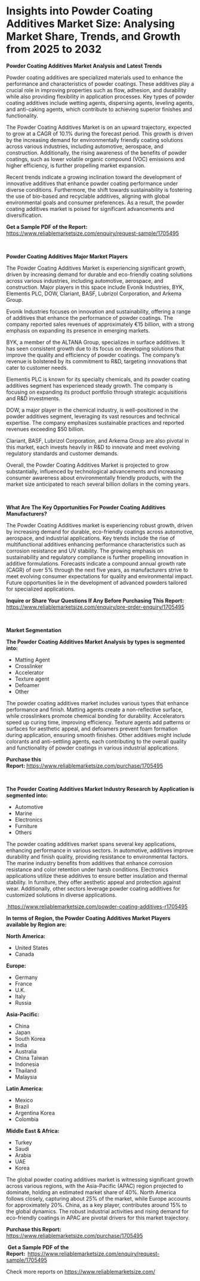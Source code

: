 <p><h1>Insights into Powder Coating Additives Market Size: Analysing Market Share, Trends, and Growth from 2025 to 2032</h1></p><p><strong>Powder Coating Additives Market Analysis and Latest Trends</strong></p>
<p><p>Powder coating additives are specialized materials used to enhance the performance and characteristics of powder coatings. These additives play a crucial role in improving properties such as flow, adhesion, and durability while also providing flexibility in application processes. Key types of powder coating additives include wetting agents, dispersing agents, leveling agents, and anti-caking agents, which contribute to achieving superior finishes and functionality.</p><p>The Powder Coating Additives Market is on an upward trajectory, expected to grow at a CAGR of 10.1% during the forecast period. This growth is driven by the increasing demand for environmentally friendly coating solutions across various industries, including automotive, aerospace, and construction. Additionally, the rising awareness of the benefits of powder coatings, such as lower volatile organic compound (VOC) emissions and higher efficiency, is further propelling market expansion. </p><p>Recent trends indicate a growing inclination toward the development of innovative additives that enhance powder coating performance under diverse conditions. Furthermore, the shift towards sustainability is fostering the use of bio-based and recyclable additives, aligning with global environmental goals and consumer preferences. As a result, the powder coating additives market is poised for significant advancements and diversification.</p></p>
<p><strong>Get a Sample PDF of the Report:&nbsp;</strong> <a href="https://www.reliablemarketsize.com/enquiry/request-sample/1705495?utm_campaign=2384&utm_medium=2&utm_source=Github&utm_content=ia&utm_term=27032025&utm_id=powder-coating-additives">https://www.reliablemarketsize.com/enquiry/request-sample/1705495</a></p>
<p>&nbsp;</p>
<p><strong>Powder Coating Additives Major Market Players</strong></p>
<p><p>The Powder Coating Additives Market is experiencing significant growth, driven by increasing demand for durable and eco-friendly coating solutions across various industries, including automotive, aerospace, and construction. Major players in this space include Evonik Industries, BYK, Elementis PLC, DOW, Clariant, BASF, Lubrizol Corporation, and Arkema Group.</p><p>Evonik Industries focuses on innovation and sustainability, offering a range of additives that enhance the performance of powder coatings. The company reported sales revenues of approximately €15 billion, with a strong emphasis on expanding its presence in emerging markets.</p><p>BYK, a member of the ALTANA Group, specializes in surface additives. It has seen consistent growth due to its focus on developing solutions that improve the quality and efficiency of powder coatings. The company’s revenue is bolstered by its commitment to R&D, targeting innovations that cater to customer needs.</p><p>Elementis PLC is known for its specialty chemicals, and its powder coating additives segment has experienced steady growth. The company is focusing on expanding its product portfolio through strategic acquisitions and R&D investments.</p><p>DOW, a major player in the chemical industry, is well-positioned in the powder additives segment, leveraging its vast resources and technical expertise. The company emphasizes sustainable practices and reported revenues exceeding $50 billion.</p><p>Clariant, BASF, Lubrizol Corporation, and Arkema Group are also pivotal in this market, each invests heavily in R&D to innovate and meet evolving regulatory standards and customer demands.</p><p>Overall, the Powder Coating Additives Market is projected to grow substantially, influenced by technological advancements and increasing consumer awareness about environmentally friendly products, with the market size anticipated to reach several billion dollars in the coming years.</p></p>
<p>&nbsp;</p>
<p><strong>What Are The Key Opportunities For Powder Coating Additives Manufacturers?</strong></p>
<p><p>The Powder Coating Additives market is experiencing robust growth, driven by increasing demand for durable, eco-friendly coatings across automotive, aerospace, and industrial applications. Key trends include the rise of multifunctional additives enhancing performance characteristics such as corrosion resistance and UV stability. The growing emphasis on sustainability and regulatory compliance is further propelling innovation in additive formulations. Forecasts indicate a compound annual growth rate (CAGR) of over 5% through the next five years, as manufacturers strive to meet evolving consumer expectations for quality and environmental impact. Future opportunities lie in the development of advanced powders tailored for specialized applications.</p></p>
<p><strong>Inquire or Share Your Questions If Any Before Purchasing This Report:</strong> <a href="https://www.reliablemarketsize.com/enquiry/pre-order-enquiry/1705495?utm_campaign=2384&utm_medium=2&utm_source=Github&utm_content=ia&utm_term=27032025&utm_id=powder-coating-additives">https://www.reliablemarketsize.com/enquiry/pre-order-enquiry/1705495</a></p>
<p>&nbsp;</p>
<p><strong>Market Segmentation</strong></p>
<p><strong>The Powder Coating Additives Market Analysis by types is segmented into:</strong></p>
<p><ul><li>Matting Agent</li><li>Crosslinker</li><li>Accelerator</li><li>Texture agent</li><li>Defoamer</li><li>Other</li></ul></p>
<p><p>The powder coating additives market includes various types that enhance performance and finish. Matting agents create a non-reflective surface, while crosslinkers promote chemical bonding for durability. Accelerators speed up curing time, improving efficiency. Texture agents add patterns or surfaces for aesthetic appeal, and defoamers prevent foam formation during application, ensuring smooth finishes. Other additives might include colorants and anti-settling agents, each contributing to the overall quality and functionality of powder coatings in various industrial applications.</p></p>
<p><strong>Purchase this Report:&nbsp;</strong><a href="https://www.reliablemarketsize.com/purchase/1705495?utm_campaign=2384&utm_medium=2&utm_source=Github&utm_content=ia&utm_term=27032025&utm_id=powder-coating-additives">https://www.reliablemarketsize.com/purchase/1705495</a></p>
<p>&nbsp;</p>
<p><strong>The Powder Coating Additives Market Industry Research by Application is segmented into:</strong></p>
<p><ul><li>Automotive</li><li>Marine</li><li>Electronics</li><li>Furniture</li><li>Others</li></ul></p>
<p><p>The powder coating additives market spans several key applications, enhancing performance in various sectors. In automotive, additives improve durability and finish quality, providing resistance to environmental factors. The marine industry benefits from additives that enhance corrosion resistance and color retention under harsh conditions. Electronics applications utilize these additives to ensure better insulation and thermal stability. In furniture, they offer aesthetic appeal and protection against wear. Additionally, other sectors leverage powder coating additives for customized solutions in diverse applications.</p></p>
<p><a href="https://www.reliablemarketsize.com/powder-coating-additives-r1705495?utm_campaign=2384&utm_medium=2&utm_source=Github&utm_content=ia&utm_term=27032025&utm_id=powder-coating-additives">&nbsp;https://www.reliablemarketsize.com/powder-coating-additives-r1705495</a></p>
<p><strong>In terms of Region, the Powder Coating Additives Market Players available by Region are:</strong></p>
<p>
    <p> <strong> North America: </strong>
        <ul>
            <li>United States</li>
            <li>Canada</li>
        </ul>
        </p> 
    <p> <strong> Europe: </strong>
        <ul>
            <li>Germany</li>
            <li>France</li>
            <li>U.K.</li>
            <li>Italy</li>
            <li>Russia</li>
        </ul>
        </p> 
    <p> <strong> Asia-Pacific: </strong>
        <ul>
            <li>China</li>
            <li>Japan</li>
            <li>South Korea</li>
            <li>India</li>
            <li>Australia</li>
            <li>China Taiwan</li>
            <li>Indonesia</li>
            <li>Thailand</li>
            <li>Malaysia</li>
        </ul>
        </p> 
    <p> <strong> Latin America: </strong>
        <ul>
            <li>Mexico</li>
            <li>Brazil</li>
            <li>Argentina Korea</li>
            <li>Colombia</li>
        </ul>
        </p> 
    <p> <strong> Middle East & Africa: </strong>
        <ul>
            <li>Turkey</li>
            <li>Saudi</li>
            <li>Arabia</li>
            <li>UAE</li>
            <li>Korea</li>
        </ul>
    </p>
    </p>
<p><p>The global powder coating additives market is witnessing significant growth across various regions, with the Asia-Pacific (APAC) region projected to dominate, holding an estimated market share of 40%. North America follows closely, capturing about 25% of the market, while Europe accounts for approximately 20%. China, as a key player, contributes around 15% to the global dynamics. The robust industrial activities and rising demand for eco-friendly coatings in APAC are pivotal drivers for this market trajectory.</p></p>
<p><strong>Purchase this Report: </strong><a href="https://www.reliablemarketsize.com/purchase/1705495?utm_campaign=2384&utm_medium=2&utm_source=Github&utm_content=ia&utm_term=27032025&utm_id=powder-coating-additives">https://www.reliablemarketsize.com/purchase/1705495</a></p>
<p>&nbsp;<strong>Get a Sample PDF of the Report:&nbsp;&nbsp;</strong><a href="https://www.reliablemarketsize.com/enquiry/request-sample/1705495?utm_campaign=2384&utm_medium=2&utm_source=Github&utm_content=ia&utm_term=27032025&utm_id=powder-coating-additives">https://www.reliablemarketsize.com/enquiry/request-sample/1705495</a></p>
<p><strong></strong></p>
<p>Check more reports on <a href="https://www.reliablemarketsize.com/?utm_campaign=2384&utm_medium=2&utm_source=Github&utm_content=ia&utm_term=27032025&utm_id=powder-coating-additives">https://www.reliablemarketsize.com/</a></p>